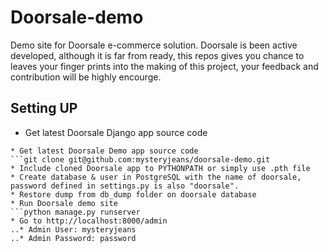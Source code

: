 Doorsale-demo
=============

Demo site for Doorsale e-commerce solution. Doorsale is been active developed, although it is far from ready, this repos gives you chance to leaves your finger prints into the making of this project, your feedback and contribution will be highly encourge.

## Setting UP

* Get latest Doorsale Django app source code
```git clone git@github.com:mysteryjeans/doorsale.git
* Get latest Doorsale Demo app source code
```git clone git@github.com:mysteryjeans/doorsale-demo.git
* Include cloned Doorsale app to PYTHONPATH or simply use .pth file
* Create database & user in PostgreSQL with the name of doorsale, password defined in settings.py is also "doorsale".
* Restore dump from db_dump folder on doorsale database
* Run Doorsale demo site
```python manage.py runserver
* Go to http://localhost:8000/admin
..* Admin User: mysteryjeans
..* Admin Password: password
